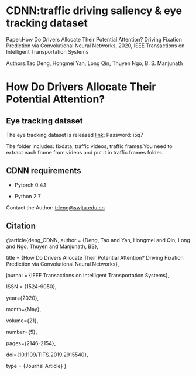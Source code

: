 # CDNN:traffic driving saliency & eye tracking dataset 
Paper:How Do Drivers Allocate Their Potential Attention? Driving Fixation Prediction via Convolutional Neural Networks, 2020, IEEE Transactions on Intelligent Transportation Systems

Authors:Tao Deng, Hongmei Yan, Long Qin, Thuyen Ngo, B. S. Manjunath

# How Do Drivers Allocate Their Potential Attention?



## Eye tracking dataset
The eye tracking dataset is released [link](https://pan.baidu.com/s/1zyxvEQiMkmOkxmyDlDv0xA);     Password: i5q7

The folder includes: fixdata, traffic videos, traffic frames.You need to extract each frame from videos and put it in traffic frames folder.


## CDNN requirements
* Pytorch 0.4.1

* Python 2.7

Contact the Author: tdeng@swjtu.edu.cn

## Citation
@article{deng_CDNN,
   author = {Deng, Tao and Yan, Hongmei and Qin, Long and Ngo, Thuyen and Manjunath, BS},
   
   title = {How Do Drivers Allocate Their Potential Attention? Driving Fixation Prediction via Convolutional Neural Networks},
   
   journal = {IEEE Transactions on Intelligent Transportation Systems},
   
   ISSN = {1524-9050},
   
   year={2020},
   
   month={May},
   
   volume={21},
   
   number={5},
   
   pages={2146-2154},
   
   doi={10.1109/TITS.2019.2915540},
   
   type = {Journal Article}
}
